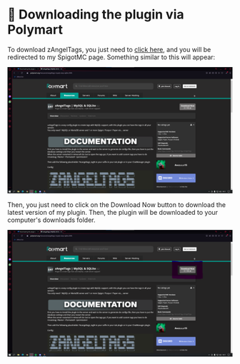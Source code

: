 # 🔵 Downloading the plugin via Polymart

To download zAngelTags, you just need to [click here](https://polymart.org/resource/zangeltags-mysql-amp-sqlite.2595), and you will be redirected to my SpigotMC page. Something similar to this will appear:

![zAngelTags page on Polymart](<../../.gitbook/assets/image (1) (1).png>)

Then, you just need to click on the Download Now button to download the latest version of my plugin. Then, the plugin will be downloaded to your computer's downloads folder.

![zAngelTags page on Polymart](<../../.gitbook/assets/image (2) (1).png>)

